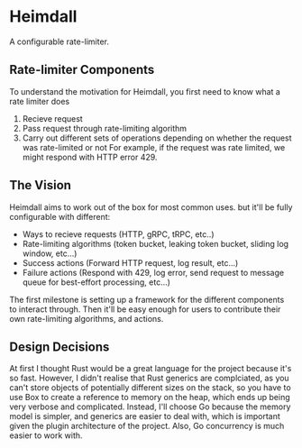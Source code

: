 # Heimdall
A configurable rate-limiter.

## Rate-limiter Components
To understand the motivation for Heimdall, you first need to know what a rate limiter does

1. Recieve request
1. Pass request through rate-limiting algorithm
1. Carry out different sets of operations depending on whether the request was rate-limited or not
For example, if the request was rate limited, we might respond with HTTP error 429.

## The Vision
Heimdall aims to work out of the box for most common uses. but it'll be fully configurable with different:
* Ways to recieve requests (HTTP, gRPC, tRPC, etc..)
* Rate-limiting algorithms (token bucket, leaking token bucket, sliding log window, etc...)
* Success actions (Forward HTTP request, log result, etc...)
* Failure actions (Respond with 429, log error, send request to message queue for best-effort processing, etc...)

The first milestone is setting up a framework for the different components to interact through.
Then it'll be easy enough for users to contribute their own rate-limiting algorithms, and actions.

## Design Decisions
At first I thought Rust would be a great language for the project because it's so fast.
However, I didn't realise that Rust generics are complciated, as you can't store objects of potentially different sizes on the stack,
so you have to use Box to create a reference to memory on the heap, which ends up being very verbose and complicated. Instead, I'll choose Go because the memory model is simpler, and generics are easier to deal with, which is important given the plugin architecture of the project. Also, Go concurrency is much easier to work with.


